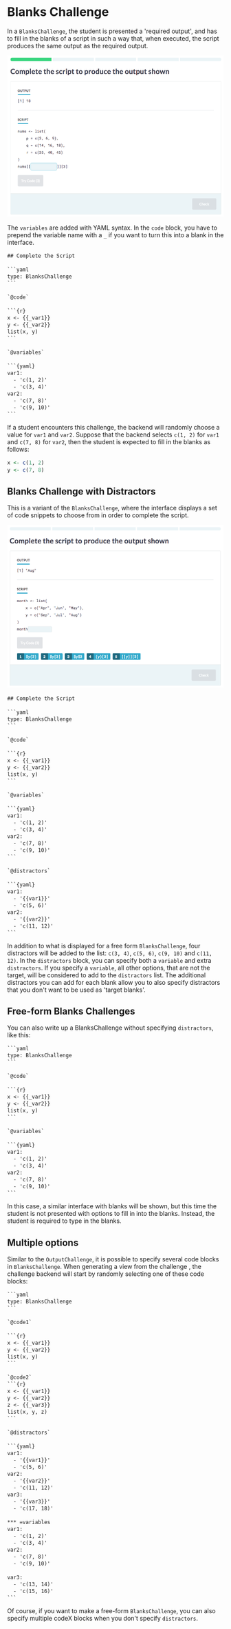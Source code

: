 # Blanks Challenge

In a `BlanksChallenge`, the student is presented a 'required output', and has to fill in the blanks of a script in such a way that, when executed, the script produces the same output as the required output.

![Blanks Challenge](images/BlanksChallenge.png)

The `variables` are added with YAML syntax. In the `code` block, you have to prepend the variable name with a `_` if you want to turn this into a blank in the interface.

    ## Complete the Script

    ```yaml
    type: BlanksChallenge 
    ```

    `@code`

    ```{r}
    x <- {{_var1}}
    y <- {{_var2}}
    list(x, y)
    ```

    `@variables`

    ```{yaml}
    var1:
      - 'c(1, 2)'
      - 'c(3, 4)'
    var2:
      - 'c(7, 8)'
      - 'c(9, 10)'
    ```

If a student encounters this challenge, the backend will randomly choose a value for `var1` and `var2`. Suppose that the backend selects `c(1, 2)` for `var1` and `c(7, 8)` for `var2`, then the student is expected to fill in the blanks as follows:

```r
x <- c(1, 2)
y <- c(7, 8)
```

## Blanks Challenge with Distractors

This is a variant of the `BlanksChallenge`, where the interface displays a set of code snippets to choose from in order to complete the script.

![Blanks Challenge with Distractors](images/BlanksChallengeWithDistractors.png)

    ## Complete the Script

    ```yaml
    type: BlanksChallenge 
    ```

    `@code`

    ```{r}
    x <- {{_var1}}
    y <- {{_var2}}
    list(x, y)
    ```

    `@variables`

    ```{yaml}
    var1:
      - 'c(1, 2)'
      - 'c(3, 4)'
    var2:
      - 'c(7, 8)'
      - 'c(9, 10)'
    ```

    `@distractors`

    ```{yaml}
    var1:
      - '{{var1}}'
      - 'c(5, 6)'
    var2:
      - '{{var2}}'
      - 'c(11, 12)'
    ```

In addition to what is displayed for a free form `BlanksChallenge`, four distractors will be added to the list: `c(3, 4)`, `c(5, 6)`, `c(9, 10)` and `c(11, 12)`. In the `distractors` block, you can specify both a `variable` and extra `distractors`. If you specify a `variable`, all other options, that are not the target, will be considered to add to the `distractors` list. The additional distractors you can add for each blank allow you to also specify distractors that you don't want to be used as 'target blanks'.


## Free-form Blanks Challenges

You can also write up a BlanksChallenge without specifying `distractors`, like this:

    ```yaml
    type: BlanksChallenge 
    ```

    `@code`

    ```{r}
    x <- {{_var1}}
    y <- {{_var2}}
    list(x, y)
    ```

    `@variables`

    ```{yaml}
    var1:
      - 'c(1, 2)'
      - 'c(3, 4)'
    var2:
      - 'c(7, 8)'
      - 'c(9, 10)'
    ```

In this case, a similar interface with blanks will be shown, but this time the student is not presented with options to fill in into the blanks. Instead, the student is required to type in the blanks.

## Multiple options

Similar to the `OutputChallenge`, it is possible to specify several code blocks in `BlanksChallenge`. When generating a view from the challenge , the challenge backend will start by randomly selecting one of these code blocks:

    ```yaml
    type: BlanksChallenge 
    ```

    `@code1`

    ```{r}
    x <- {{_var1}}
    y <- {{_var2}}
    list(x, y)
    ```

    `@code2`
    ```{r}
    x <- {{_var1}}
    y <- {{_var2}}
    z <- {{_var3}}
    list(x, y, z)
    ```

    `@distractors`

    ```{yaml}
    var1:
      - '{{var1}}'
      - 'c(5, 6)'
    var2:
      - '{{var2}}'
      - 'c(11, 12)'
    var3:
      - '{{var3}}'
      - 'c(17, 18)'

    *** =variables
    var1:
      - 'c(1, 2)'
      - 'c(3, 4)'
    var2:
      - 'c(7, 8)'
      - 'c(9, 10)'

    var3:
      - 'c(13, 14)'
      - 'c(15, 16)'
    ```

Of course, if you want to make a free-form `BlanksChallenge`, you can also specify multiple codeX blocks when you don't specify `distractors`.